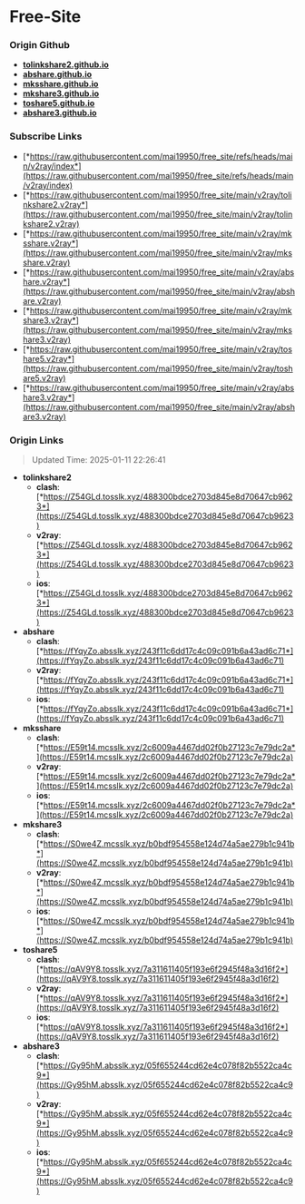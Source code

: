 # Free-Site

### Origin Github

- [**tolinkshare2.github.io**](https://github.com/tolinkshare2/tolinkshare2.github.io)
- [**abshare.github.io**](https://github.com/abshare/abshare.github.io)
- [**mksshare.github.io**](https://github.com/mksshare/mksshare.github.io)
- [**mkshare3.github.io**](https://github.com/mkshare3/mkshare3.github.io)
- [**toshare5.github.io**](https://github.com/toshare5/toshare5.github.io)
- [**abshare3.github.io**](https://github.com/abshare3/abshare3.github.io)

### Subscribe Links

- [*https://raw.githubusercontent.com/mai19950/free_site/refs/heads/main/v2ray/index*](https://raw.githubusercontent.com/mai19950/free_site/refs/heads/main/v2ray/index)
- [*https://raw.githubusercontent.com/mai19950/free_site/main/v2ray/tolinkshare2.v2ray*](https://raw.githubusercontent.com/mai19950/free_site/main/v2ray/tolinkshare2.v2ray)
- [*https://raw.githubusercontent.com/mai19950/free_site/main/v2ray/mksshare.v2ray*](https://raw.githubusercontent.com/mai19950/free_site/main/v2ray/mksshare.v2ray)
- [*https://raw.githubusercontent.com/mai19950/free_site/main/v2ray/abshare.v2ray*](https://raw.githubusercontent.com/mai19950/free_site/main/v2ray/abshare.v2ray)
- [*https://raw.githubusercontent.com/mai19950/free_site/main/v2ray/mkshare3.v2ray*](https://raw.githubusercontent.com/mai19950/free_site/main/v2ray/mkshare3.v2ray)
- [*https://raw.githubusercontent.com/mai19950/free_site/main/v2ray/toshare5.v2ray*](https://raw.githubusercontent.com/mai19950/free_site/main/v2ray/toshare5.v2ray)
- [*https://raw.githubusercontent.com/mai19950/free_site/main/v2ray/abshare3.v2ray*](https://raw.githubusercontent.com/mai19950/free_site/main/v2ray/abshare3.v2ray)

### Origin Links

> Updated Time: 2025-01-11 22:26:41

- **tolinkshare2**
  - **clash**: [*https://Z54GLd.tosslk.xyz/488300bdce2703d845e8d70647cb9623*](https://Z54GLd.tosslk.xyz/488300bdce2703d845e8d70647cb9623)
  - **v2ray**: [*https://Z54GLd.tosslk.xyz/488300bdce2703d845e8d70647cb9623*](https://Z54GLd.tosslk.xyz/488300bdce2703d845e8d70647cb9623)
  - **ios**: [*https://Z54GLd.tosslk.xyz/488300bdce2703d845e8d70647cb9623*](https://Z54GLd.tosslk.xyz/488300bdce2703d845e8d70647cb9623)
- **abshare**
  - **clash**: [*https://fYqyZo.absslk.xyz/243f11c6dd17c4c09c091b6a43ad6c71*](https://fYqyZo.absslk.xyz/243f11c6dd17c4c09c091b6a43ad6c71)
  - **v2ray**: [*https://fYqyZo.absslk.xyz/243f11c6dd17c4c09c091b6a43ad6c71*](https://fYqyZo.absslk.xyz/243f11c6dd17c4c09c091b6a43ad6c71)
  - **ios**: [*https://fYqyZo.absslk.xyz/243f11c6dd17c4c09c091b6a43ad6c71*](https://fYqyZo.absslk.xyz/243f11c6dd17c4c09c091b6a43ad6c71)
- **mksshare**
  - **clash**: [*https://E59t14.mcsslk.xyz/2c6009a4467dd02f0b27123c7e79dc2a*](https://E59t14.mcsslk.xyz/2c6009a4467dd02f0b27123c7e79dc2a)
  - **v2ray**: [*https://E59t14.mcsslk.xyz/2c6009a4467dd02f0b27123c7e79dc2a*](https://E59t14.mcsslk.xyz/2c6009a4467dd02f0b27123c7e79dc2a)
  - **ios**: [*https://E59t14.mcsslk.xyz/2c6009a4467dd02f0b27123c7e79dc2a*](https://E59t14.mcsslk.xyz/2c6009a4467dd02f0b27123c7e79dc2a)
- **mkshare3**
  - **clash**: [*https://S0we4Z.mcsslk.xyz/b0bdf954558e124d74a5ae279b1c941b*](https://S0we4Z.mcsslk.xyz/b0bdf954558e124d74a5ae279b1c941b)
  - **v2ray**: [*https://S0we4Z.mcsslk.xyz/b0bdf954558e124d74a5ae279b1c941b*](https://S0we4Z.mcsslk.xyz/b0bdf954558e124d74a5ae279b1c941b)
  - **ios**: [*https://S0we4Z.mcsslk.xyz/b0bdf954558e124d74a5ae279b1c941b*](https://S0we4Z.mcsslk.xyz/b0bdf954558e124d74a5ae279b1c941b)
- **toshare5**
  - **clash**: [*https://qAV9Y8.tosslk.xyz/7a311611405f193e6f2945f48a3d16f2*](https://qAV9Y8.tosslk.xyz/7a311611405f193e6f2945f48a3d16f2)
  - **v2ray**: [*https://qAV9Y8.tosslk.xyz/7a311611405f193e6f2945f48a3d16f2*](https://qAV9Y8.tosslk.xyz/7a311611405f193e6f2945f48a3d16f2)
  - **ios**: [*https://qAV9Y8.tosslk.xyz/7a311611405f193e6f2945f48a3d16f2*](https://qAV9Y8.tosslk.xyz/7a311611405f193e6f2945f48a3d16f2)
- **abshare3**
  - **clash**: [*https://Gy95hM.absslk.xyz/05f655244cd62e4c078f82b5522ca4c9*](https://Gy95hM.absslk.xyz/05f655244cd62e4c078f82b5522ca4c9)
  - **v2ray**: [*https://Gy95hM.absslk.xyz/05f655244cd62e4c078f82b5522ca4c9*](https://Gy95hM.absslk.xyz/05f655244cd62e4c078f82b5522ca4c9)
  - **ios**: [*https://Gy95hM.absslk.xyz/05f655244cd62e4c078f82b5522ca4c9*](https://Gy95hM.absslk.xyz/05f655244cd62e4c078f82b5522ca4c9)
